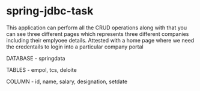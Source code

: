 # spring-jdbc-task
This application  can perform all the CRUD operations along with that you can see three different pages which represents three different companies including their emplyoee details. Attested with a home page where we need the credentails to login into a particular company portal




DATABASE  -   springdata

TABLES    -   empol, tcs, deloite

COLUMN    -   id, name, salary, designation, setdate
